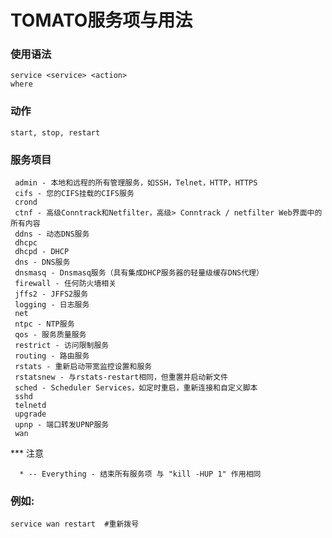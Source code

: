 # TOMATO服务项与用法

### 使用语法
   
    service <service> <action>
    where 


###  <action> 动作   
  
    start, stop, restart

###  <service> 服务项目  
   
     admin - 本地和远程的所有管理服务，如SSH，Telnet，HTTP，HTTPS
     cifs - 您的CIFS挂载的CIFS服务
     crond
     ctnf - 高级Conntrack和Netfilter，高级> Conntrack / netfilter Web界面中的所有内容
     ddns - 动态DNS服务
     dhcpc
     dhcpd - DHCP
     dns - DNS服务
     dnsmasq - Dnsmasq服务（具有集成DHCP服务器的轻量级缓存DNS代理）
     firewall - 任何防火墙相关
     jffs2 - JFFS2服务
     logging - 日志服务
     net
     ntpc - NTP服务
     qos - 服务质量服务
     restrict - 访问限制服务
     routing - 路由服务
     rstats - 重新启动带宽监控设置和服务
     rstatsnew - 与rstats-restart相同，但重置并启动新文件
     sched - Scheduler Services，如定时重启，重新连接和自定义脚本
     sshd
     telnetd
     upgrade
     upnp - 端口转发UPNP服务
     wan
    
*** 注意   
  
      * -- Everything - 结束所有服务项 与 "kill -HUP 1" 作用相同
  
### 例如:     
    service wan restart  #重新拨号   
